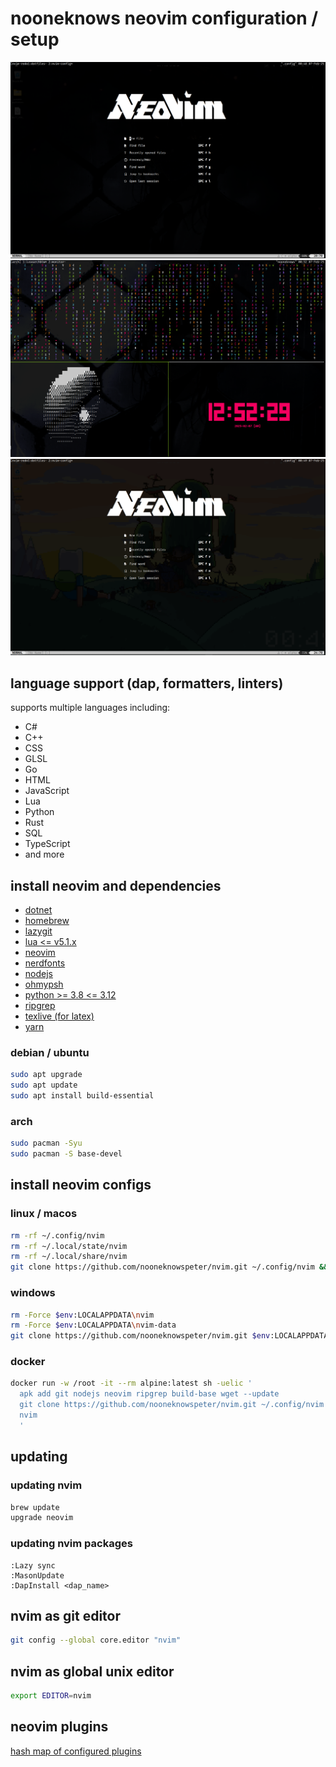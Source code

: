 # nooneknows neovim configuration / setup

![](https://github.com/nooneknowspeter/nvim/blob/main/public/Screenshot%202025-02-07%20004857.png)
![](https://github.com/nooneknowspeter/nvim/blob/main/public/Screenshot%202025-02-07%20005235.png)
![](https://github.com/nooneknowspeter/nvim/blob/main/public/Screenshot%202025-02-07%20004937.png)

## language support (dap, formatters, linters)

supports multiple languages including:

- C#
- C++
- CSS
- GLSL
- Go
- HTML
- JavaScript
- Lua
- Python
- Rust
- SQL
- TypeScript
- and more

## install neovim and dependencies

- [dotnet](https://dotnet.microsoft.com/en-us/)
- [homebrew](https://brew.sh/)
- [lazygit](https://github.com/jesseduffield/lazygit)
- [lua \<= v5.1.x](https://lua.org/)
- [neovim](https://github.com/neovim/neovim/blob/master/INSTALL.md#install-from-package/)
- [nerdfonts](https://www.nerdfonts.com/)
- [nodejs](https://nodejs.org/en/)
- [ohmypsh](https://github.com/jandedobbeleer/oh-my-posh)
- [python >= 3.8 \<= 3.12](https://www.python.org/)
- [ripgrep](https://github.com/BurntSushi/ripgrep)
- [texlive (for latex)](https://www.tug.org/texlive/)
- [yarn](https://www.npmjs.com/package/yarn)

### debian / ubuntu

```sh
sudo apt upgrade
sudo apt update
sudo apt install build-essential
```

### arch

```sh
sudo pacman -Syu
sudo pacman -S base-devel
```

## install neovim configs

### linux / macos

```sh
rm -rf ~/.config/nvim
rm -rf ~/.local/state/nvim
rm -rf ~/.local/share/nvim
git clone https://github.com/nooneknowspeter/nvim.git ~/.config/nvim && nvim
```

### windows

```sh
rm -Force $env:LOCALAPPDATA\nvim
rm -Force $env:LOCALAPPDATA\nvim-data
git clone https://github.com/nooneknowspeter/nvim.git $env:LOCALAPPDATA\nvim && nvim

```

### docker

```sh
docker run -w /root -it --rm alpine:latest sh -uelic '
  apk add git nodejs neovim ripgrep build-base wget --update
  git clone https://github.com/nooneknowspeter/nvim.git ~/.config/nvim
  nvim
  '
```

## updating

### updating nvim

```sh
brew update
upgrade neovim
```

### updating nvim packages

```
:Lazy sync
:MasonUpdate
:DapInstall <dap_name>
```

## nvim as git editor

```sh
git config --global core.editor "nvim"
```

## nvim as global unix editor

```sh
export EDITOR=nvim
```

## neovim plugins

[hash map of configured plugins](https://github.com/nooneknowspeter/nvim/blob/main/lazy-lock.json)
